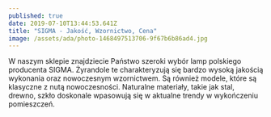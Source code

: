 ```yaml
---
published: true
date: 2019-07-10T13:44:53.641Z
title: "SIGMA - Jakość, Wzornictwo, Cena"
image: /assets/ada/photo-1468497513706-9f67b6b86ad4.jpg
---
```


W naszym sklepie znajdziecie Państwo szeroki wybór lamp polskiego producenta SIGMA. Żyrandole te charakteryzują się bardzo wysoką jakością wykonania oraz nowoczesnym wzornictwem. Są również modele, które są klasyczne z nutą nowoczesności. Naturalne materiały, takie jak stal, drewno, szkło doskonale wpasowują się w aktualne trendy w wykończeniu pomieszczeń.

